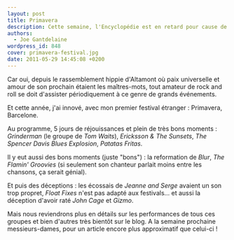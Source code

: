 ```yaml
---
layout: post
title: Primavera
description: Cette semaine, l'Encyclopédie est en retard pour cause de festival.
authors:
  - Joe Gantdelaine
wordpress_id: 848
cover: primavera-festival.jpg
date: 2011-05-29 14:45:08 +0200
---
```


Car oui, depuis le rassemblement hippie d'Altamont où paix universelle et amour
de son prochain étaient les maîtres-mots, tout amateur de rock and roll se doit
d'assister périodiquement à ce genre de grands événements.

Et cette année, j'ai innové, avec mon premier festival étranger : Primavera,
Barcelone.

Au programme, 5 jours de réjouissances et plein de très bons moments :
_Grinderman_ (le groupe de _Tom Waits_), _Ericksson & The Sunsets_, _The Spencer
Davis Blues Explosion_, _Patatas Fritas_.

Il y eut aussi des bons moments (juste "bons") : la reformation de _Blur_, _The
Flamin' Groovies_ (si seulement son chanteur parlait moins entre les chansons,
ça serait génial).

Et puis des déceptions : les écossais de _Jeanne and Serge_ avaient un son trop
propret, _Float Fixes_ n'est pas adapté aux festivals… et aussi la déception
d'avoir raté _John Cage_ et _Gizmo_.

Mais nous reviendrons plus en détails sur les performances de tous ces groupes
et bien d'autres très bientôt sur le blog. A la semaine prochaine
messieurs-dames, pour un article encore plus approximatif que celui-ci !
